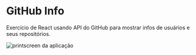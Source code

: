 # GitHub Info

Exercício de React usando API do GitHub para mostrar infos de usuários e seus repositórios.

![printscreen da aplicação](https://user-images.githubusercontent.com/38894894/48499627-0711ba80-e820-11e8-81ab-17d62db492a0.png)
